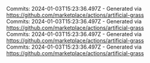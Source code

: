 Commits: 2024-01-03T15:23:36.497Z - Generated via https://github.com/marketplace/actions/artificial-grass
<br>
Commits: 2024-01-03T15:23:36.497Z - Generated via https://github.com/marketplace/actions/artificial-grass
<br>
Commits: 2024-01-03T15:23:36.497Z - Generated via https://github.com/marketplace/actions/artificial-grass
<br>
Commits: 2024-01-03T15:23:36.497Z - Generated via https://github.com/marketplace/actions/artificial-grass
<br>
